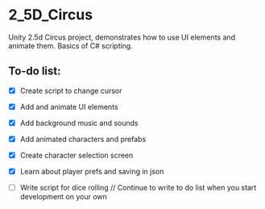 # 2_5D_Circus
Unity 2.5d Circus project, demonstrates how to use UI elements and animate them. Basics of C# scripting.

## To-do list:
- [x] Create script to change cursor
- [x] Add and animate UI elements 
- [x] Add background music and sounds
- [x] Add animated characters and prefabs
- [x] Create character selection screen
- [x] Learn about player prefs and saving in json
- [ ] Write script for dice rolling
// Continue to write to do list when you start development on your own


